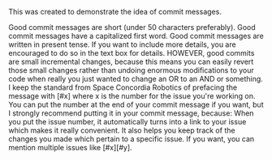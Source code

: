 This was created to demonstrate the idea of commit messages.

Good commit messages are short (under 50 characters preferably).
Good commit messages have a capitalized first word.
Good commit messages are written in present tense.
If you want to include more details, you are encouraged to do so in the text box for details.
HOWEVER, good commits are small incremental changes, because this means you can easily revert those small changes rather than undoing enormous modifications to your code when really you just wanted to change an OR to an AND or something.
I keep the standard from Space Concordia Robotics of prefacing the message with [#x] where x is the number for the issue you're working on. You can put the number at the end of your commit message if you want, but I strongly recommend putting it in your commit message, because:
When you put the issue number, it automatically turns into a link to your issue which makes it really convenient. It also helps you keep track of the changes you made which pertain to a specific issue. If you want, you can mention multiple issues like [#x][#y]. 
